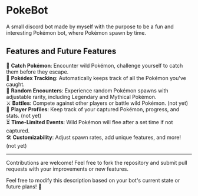 # PokeBot

A small discord bot made by myself with the purpose to be a fun and interesting Pokémon bot, where Pokémon spawn by time.

## Features and Future Features

🐾 **Catch Pokémon**: Encounter wild Pokémon, challenge yourself to catch them before they escape.  
📖 **Pokédex Tracking**: Automatically keeps track of all the Pokémon you've caught.  
🎲 **Random Encounters**: Experience random Pokémon spawns with adjustable rarity, including Legendary and Mythical Pokémon.  
⚔️ **Battles**: Compete against other players or battle wild Pokémon. (not yet)  
🧭 **Player Profiles**: Keep track of your captured Pokémon, progress, and stats. (not yet)  
⏳ **Time-Limited Events**: Wild Pokémon will flee after a set time if not captured.  
🛠️ **Customizability**: Adjust spawn rates, add unique features, and more! (not yet)  

---

Contributions are welcome! Feel free to fork the repository and submit pull requests with your improvements or new features.

Feel free to modify this description based on your bot's current state or future plans! 🚀

